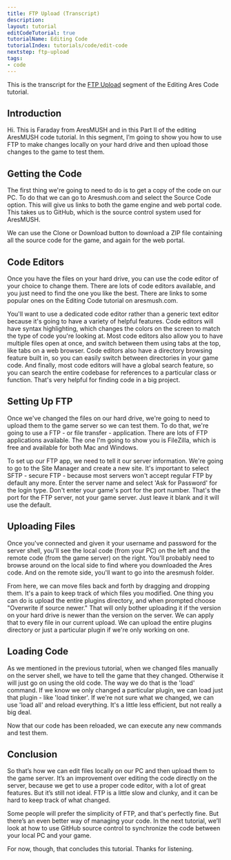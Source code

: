 ```yaml
---
title: FTP Upload (Transcript)
description: 
layout: tutorial
editCodeTutorial: true
tutorialName: Editing Code
tutorialIndex: tutorials/code/edit-code
nextstep: ftp-upload
tags:
- code
---
```


This is the transcript for the [FTP Upload](/tutorials/code/edit-code/ftp-upload.html)  segment of the Editing Ares Code tutorial.

## Introduction

Hi.  This is Faraday from AresMUSH and in this Part II of the editing AresMUSH code tutorial.  In this segment, I’m going to show you how to use FTP to make changes locally on your hard drive and then upload those changes to the game to test them.

## Getting the Code

The first thing we're going to need to do is to get a copy of the code on our PC.  To do that we can go to Aresmush.com and select the Source Code option.  This will give us links to both the game engine and web portal code.  This takes us to GitHub, which is the source control system used for AresMUSH.

We can use the Clone or Download button to download a ZIP file containing all the source code for the game, and again for the web portal.

## Code Editors

Once you have the files on your hard drive, you can use the code editor of your choice to change them.  There are lots of code editors available, and you just need to find the one you like the best.  There are links to some popular ones on the Editing Code tutorial on aresmush.com.  

You'll want to use a dedicated code editor rather than a generic text editor because it's going to have a variety of helpful features.  Code editors will have syntax highlighting, which changes the colors on the screen to match the type of code you're looking at.  Most code editors also allow you to have multiple files open at once, and switch between them using tabs at the top, like tabs on a web browser.  Code editors also have a directory browsing feature built in, so you can easily switch between directories in your game code.  And finally, most code editors will have a global search feature, so you can search the entire codebase for references to a particular class or function.  That's very helpful for finding code in a big project.

## Setting Up FTP

Once we've changed the files on our hard drive, we're going to need to upload them to the game server so we can test them.  To do that, we're going to use a FTP - or file transfer - application.  There are lots of FTP applications available.  The one I'm going to show you is FileZilla, which is free and available for both Mac and Windows.

To set up our FTP app, we need to tell it our server information.  We're going to go to the Site Manager and create a new site.  It's important to select SFTP - secure FTP - because most servers won't accept regular FTP by default any more.  Enter the server name and select 'Ask for Password' for the login type.  Don't enter your game's port for the port number.  That's the port for the FTP server, not your game server.  Just leave it blank and it will use the default.

## Uploading Files

Once you've connected and given it your username and password for the server shell, you'll see the local code (from your PC) on the left and the remote code (from the game server) on the right.  You'll probably need to browse around on the local side to find where you downloaded the Ares code.  And on the remote side, you'll want to go into the aresmush folder.

From here, we can move files back and forth by dragging and dropping them.  It's a pain to keep track of which files you modified.  One thing you can do is upload the entire plugins directory, and when prompted choose "Overwrite if source newer."  That will only bother uploading it if the version on your hard drive is newer than the version on the server.  We can apply that to every file in our current upload.  We can upload the entire plugins directory or just a particular plugin if we're only working on one.

## Loading Code

As we mentioned in the previous tutorial, when we changed files manually on the server shell, we have to tell the game that they changed.  Otherwise it will just go on using the old code.  The way we do that is the 'load' command.   If we know we only changed a particular plugin, we can load just that plugin - like 'load tinker'.  If we're not sure what we changed, we can use 'load all' and reload everything.  It's a little less efficient, but not really a big deal.

Now that our code has been reloaded, we can execute any new commands and test them.

## Conclusion

So that’s how we can edit files locally on our PC and then upload them to the game server.  It’s an improvement over editing the code directly on the server, because we get to use a proper code editor, with a lot of great features.  But it’s still not ideal.  FTP is a little slow and clunky, and it can be hard to keep track of what changed.

Some people will prefer the simplicity of FTP, and that's perfectly fine.  But there’s an even better way of managing your code.  In the next tutorial, we’ll look at how to use GitHub source control to synchronize the code between your local PC and your game. 

For now, though, that concludes this tutorial.  Thanks for listening.